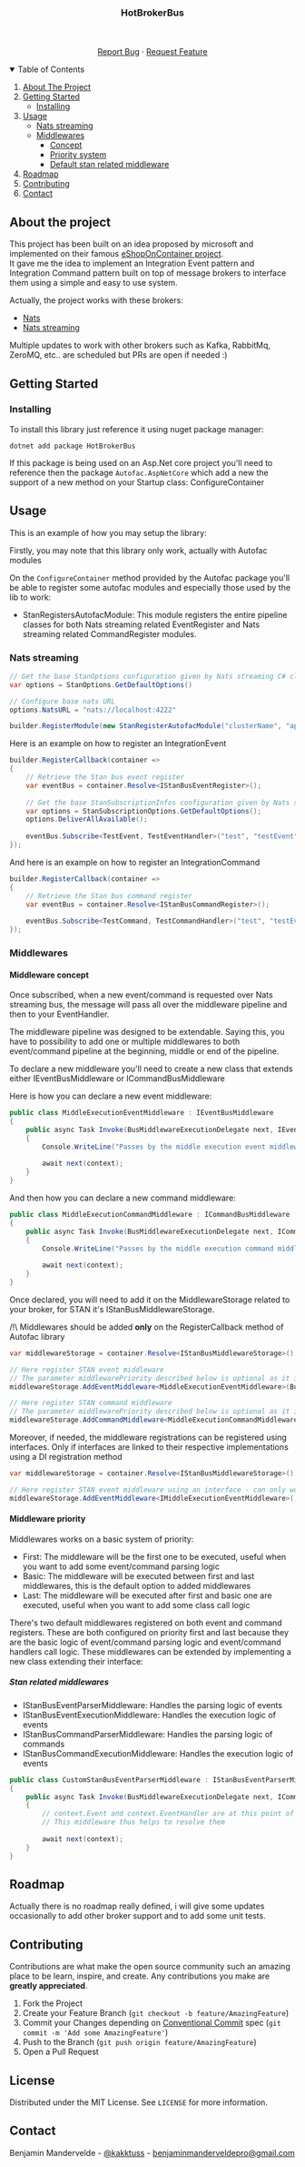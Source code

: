 <!-- PROJECT LOGO -->
<h3 align="center">HotBrokerBus</h3>
<p align="center">
    <br />
    <br />
    <a href="https://github.com/Kakktuss/HotMessageBus/issues">Report Bug</a>
    ·
    <a href="https://github.com/Kakktuss/HotMessageBus/issues">Request Feature</a>
</p>


<!-- TABLE OF CONTENTS -->
<details open="open">
  <summary>Table of Contents</summary>
  <ol>
    <li>
      <a href="#about-the-project">About The Project</a>
    </li>
    <li>
      <a href="#getting-started">Getting Started</a>
      <ul>
        <li><a href="#installing">Installing</a></li>
      </ul>
    </li>
    <li>
    <a href="#usage">Usage</a>
      <ul>
        <li><a href="#nats-streaming">Nats streaming</a></li>
        <li>
            <a href="#middlewares">Middlewares</a>
            <ul>
                <li><a href="#middleware-concept">Concept</a></li>
                <li><a href="#middleware-priority">Priority system</a></li>
                <li><a href="#stan-related-middlewares">Default stan related middleware</a></li>
            </ul>
        </li>
      </ul>
    </li>
    <li><a href="#roadmap">Roadmap</a></li>
    <li><a href="#contributing">Contributing</a></li>
    <li><a href="#contact">Contact</a></li>
  </ol>
</details>

<!--ABOUT THE PROJECT-->
## About the project

This project has been built on an idea proposed by microsoft and implemented on their famous [eShopOnContainer project]("https://github.com/dotnet-architecture/eShopOnContainers").
<br/>
It gave me the idea to implement an Integration Event pattern and Integration Command pattern built on top of message brokers to interface them using a simple and easy to use system.

Actually, the project works with these brokers:
* [Nats]("https://docs.nats.io/developing-with-nats/developer")
* [Nats streaming]("https://docs.nats.io/nats-streaming-concepts/intro")

Multiple updates to work with other brokers such as Kafka, RabbitMq, ZeroMQ, etc.. are scheduled but PRs are open if needed :)

<!--GETTING STARTED-->
## Getting Started

### Installing

To install this library just reference it using nuget package manager:

````
dotnet add package HotBrokerBus
````

If this package is being used on an Asp.Net core project you'll need to reference then the package ``Autofac.AspNetCore`` which add a new the support of a new method on your Startup class: ConfigureContainer

<!-- USAGE -->
## Usage

This is an example of how you may setup the library:

Firstly, you may note that this library only work, actually with Autofac modules

On the ``ConfigureContainer`` method provided by the Autofac package you'll be able to register some autofac modules and especially those used by the lib to work:
* StanRegistersAutofacModule: This module registers the entire pipeline classes for both Nats streaming related EventRegister and Nats streaming related CommandRegister modules.

### Nats streaming

````c#
// Get the base StanOptions configuration given by Nats streaming C# client
var options = StanOptions.GetDefaultOptions()

// Configure base nats URL
options.NatsURL = "nats://localhost:4222"

builder.RegisterModule(new StanRegisterAutofacModule("clusterName", "applicationName", options))
````

Here is an example on how to register an IntegrationEvent

```c#
builder.RegisterCallback(container => 
{
    // Retrieve the Stan bus event register
    var eventBus = container.Resolve<IStanBusEventRegister>();
    
    // Get the base StanSubscriptionInfos configuration given by Nats streaming c# client
    var options = StanSubscriptionOptions.GetDefaultOptions();
    options.DeliverAllAvailable();
    
    eventBus.Subscribe<TestEvent, TestEventHandler>("test", "testEvent", "queue_group", options);
});

```

And here is an example on how to register an IntegrationCommand

````c#
builder.RegisterCallback(container => 
{
    // Retrieve the Stan bus command register
    var eventBus = container.Resolve<IStanBusCommandRegister>();
    
    eventBus.Subscribe<TestCommand, TestCommandHandler>("test", "testEvent");
});
````

### Middlewares

#### Middleware concept

Once subscribed, when a new event/command is requested over Nats streaming bus, the message will pass all over the middleware pipeline and then to your EventHandler.

The middleware pipeline was designed to be extendable. 
Saying this, you have to possibility to add one or multiple middlewares to both event/command pipeline at the beginning, middle or end of the pipeline.

To declare a new middleware you'll need to create a new class that extends either IEventBusMiddleware or ICommandBusMiddleware

Here is how you can declare a new event middleware:

````c#
public class MiddleExecutionEventMiddleware : IEventBusMiddleware
{
    public async Task Invoke(BusMiddlewareExecutionDelegate next, IEventExecutionContext context)
    {
        Console.WriteLine("Passes by the middle execution event middleware");
        
        await next(context);
    }
}
````

And then how you can declare a new command middleware:

````c#
public class MiddleExecutionCommandMiddleware : ICommandBusMiddleware
{
    public async Task Invoke(BusMiddlewareExecutionDelegate next, ICommandExecutionContext context)
    {
        Console.WriteLine("Passes by the middle execution command middleware");
        
        await next(context);
    }
}
````

Once declared, you will need to add it on the MiddlewareStorage related to your broker, for STAN it's IStanBusMiddlewareStorage.

/!\ Middlewares should be added **only** on the RegisterCallback method of Autofac library
`````c#
var middlewareStorage = container.Resolve<IStanBusMiddlewareStorage>();

// Here register STAN event middleware
// The parameter middlewarePriority described below is optional as it is by default on BusMiddlewarePriority.Basic but can be changed to BusMiddlewarePriority.First or BusMiddlewarePriority.Last
middlewareStorage.AddEventMiddleware<MiddleExecutionEventMiddleware>(BusMiddlewarePriority.Basic);

// Here register STAN command middleware 
// The parameter middlewarePriority described below is optional as it is by default on BusMiddlewarePriority.Basic but can be changed to BusMiddlewarePriority.First or BusMiddlewarePriority.Last
middlewareStorage.AddCommandMiddleware<MiddleExecutionCommandMiddleware>(BusMiddlewarePriority.Basic);
`````

Moreover, if needed, the middleware registrations can be registered using interfaces. Only if interfaces are linked to their respective implementations using a DI registration method

`````c#
var middlewareStorage = container.Resolve<IStanBusMiddlewareStorage>();

// Here register STAN event middleware using an interface - can only work if the implementation has been registered as a Singleton/Scoped/Transient instance on DI
middlewareStorage.AddEventMiddleware<IMiddleExecutionEventMiddleware>();
`````

#### Middleware priority

Middlewares works on a basic system of priority:
* First: The middleware will be the first one to be executed, useful when you want to add some event/command parsing logic
* Basic: The middleware will be executed between first and last middlewares, this is the default option to added middlewares
* Last: The middleware will be executed after first and basic one are executed, useful when you want to add some class call logic

There's two default middlewares registered on both event and command registers. These are both configured on priority first and last because they are the basic logic of event/command parsing logic and event/command handlers call logic.
These middlewares can be extended by implementing a new class extending their interface:

##### Stan related middlewares
* IStanBusEventParserMiddleware: Handles the parsing logic of events
* IStanBusEventExecutionMiddleware: Handles the execution logic of events
* IStanBusCommandParserMiddleware: Handles the parsing logic of commands
* IStanBusCommandExecutionMiddleware: Handles the execution logic of events

````c#
public class CustomStanBusEventParserMiddleware : IStanBusEventParserMiddleware
{
    public async Task Invoke(BusMiddlewareExecutionDelegate next, ICommandExecutionContext context)
    {
        // context.Event and context.EventHandler are at this point of the execution null
        // This middleware thus helps to resolve them
        
        await next(context);
    }
}
````

<!-- ROADMAP -->
## Roadmap

Actually there is no roadmap really defined, i will give some updates occasionally to add other broker support and to add some unit tests.

<!-- CONTRIBUTING -->
## Contributing

Contributions are what make the open source community such an amazing place to be learn, inspire, and create. Any contributions you make are **greatly appreciated**.

1. Fork the Project
2. Create your Feature Branch (`git checkout -b feature/AmazingFeature`)
3. Commit your Changes depending on [Conventional Commit]("https://www.conventionalcommits.org/en/v1.0.0/") spec (`git commit -m 'Add some AmazingFeature'`)
4. Push to the Branch (`git push origin feature/AmazingFeature`)
5. Open a Pull Request


<!-- LICENSE -->
## License

Distributed under the MIT License. See `LICENSE` for more information.

<!-- CONTACT -->
## Contact

Benjamin Mandervelde - [@kakktuss](https://twitter.com/Kakktuss) - benjaminmanderveldepro@gmail.com
